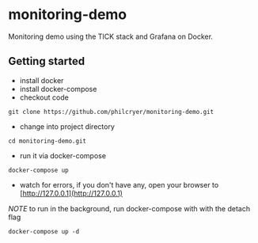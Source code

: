 # monitoring-demo
Monitoring demo using the TICK stack and Grafana on Docker.

## Getting started

* install docker
* install docker-compose
* checkout code
```
git clone https://github.com/philcryer/monitoring-demo.git
```
* change into project directory
```
cd monitoring-demo.git
```
* run it via docker-compose
```
docker-compose up
```
* watch for errors, if you don't have any, open your browser to [http://127.0.0.1](http://127.0.0.1)

_NOTE_ to run in the background, run docker-compose with with the detach flag
```
docker-compose up -d
```


